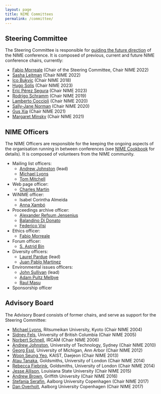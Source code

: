 ```yaml
---
layout: page
title: NIME Committees
permalink: /committee/
---
```


## Steering Committee

The Steering Committee is responsible for [guiding the future direction](https://nime.gitbook.io/conference-cookbok/steering/steeringcommittee) of the NIME conference. It is composed of previous, current and  future NIME conference chairs, currently:

* [Fabio Morreale](https://profiles.auckland.ac.nz/f-morreale) (Chair of the Steering Committee, Chair NIME 2022)
* [Sasha Leitman](http://sashaleitman.com/) (Chair NIME 2022)
* [Ico Bukvic](http://imi.aau.dk/~sts/) (Chair NIME 2018)
* [Hugo Solís](http://hugosolis.net/en) (Chair NIME 2023)
* [Eric Pérez Segura](https://mx.linkedin.com/in/eric-p%C3%A9rez-segura-358b919b) (Chair NIME 2023)
* [Rodrigo Schramm](http://professor.ufrgs.br/rschramm) (Chair NIME 2019)
* [Lamberto Coccioli](https://www.bcu.ac.uk/conservatoire/research/research-staff/lamberto-coccioli) (Chair NIME 2020)
* [Sally-Jane Norman](https://people.wgtn.ac.nz/sallyjane.norman)  (Chair NIME 2020)
* [Gus Xia](https://shanghai.nyu.edu/academics/faculty/directory/gus-xia) (Chair NIME 2021)
* [Margaret Minsky](https://shanghai.nyu.edu/academics/faculty/directory/margaret-minsky) (Chair NIME 2021)


## NIME Officers

The NIME Officers are responsible for the keeping the ongoing aspects of the organisation running in between conferences (see [NIME Cookbook](https://nime.gitbook.io/conference-cookbok/officers) for details). It is composed of volunteers from the NIME community.

* Mailing list officers:
	- [Andrew Johnston](http://andrewjohnston.net/) (lead)
	- [Michael Lyons](https://www.linkedin.com/in/michaeljlyons)
	- [Tom Mitchell](https://people.uwe.ac.uk/Person/TomMitchell)
* Web page officer:
	- [Charles Martin](https://cecs.anu.edu.au/people/charles-martin)
* WiNIME officer:
	- Isabel Corintha Almeida
	- [Anna Xambó](http://annaxambo.me/)
* Proceedings archive officer:
	- [Alexander Refsum Jensenius](http://www.arj.no)
	- [Balandino Di Donato](https://www.balandinodidonato.com/)
	- [Federico Visi](https://www.federicovisi.com/)
* Ethics officer:
	- [Fabio Morreale](https://www.creative.auckland.ac.nz/people/profile/f-morreale)
* Forum officer:
	- [S. Astrid Bin](https://www.astridbin.com/)
* Diversity officers:
	- [Laurel Pardue](https://www.qmul.ac.uk/eecs-temp/profiles/parduelaurel.html) (lead)
	- [Juan Pablo Martinez](https://zavilaz.wordpress.com/)
* Environmental issues officers:
	- [John Sullivan](http://www-new.idmil.org/people/john-sullivan/) (lead)
	- [Adam Pultz Melbye](http://www.adampultz.com/)
	- [Raul Masu](https://www.researchgate.net/profile/Raul_Masu2)
* Sponsorship officer

## Advisory Board

The Advisory Board consists of former chairs, and serve as support for the Steering Committee:

* [Michael Lyons](https://www.linkedin.com/in/michaeljlyons), Ritsumeikan University, Kyoto (Chair NIME 2004)
* [Sidney Fels](https://www.ece.ubc.ca/~ssfels/), University of British Columbia (Chair NIME 2005)
* [Norbert Schnell](http://ismm.ircam.fr/norbert-schnell/), IRCAM (Chair NIME 2006)
* [Andrew Johnston](http://andrewjohnston.net/), University of Technology, Sydney (Chair NIME 2010)
* [Georg Essl](http://web.eecs.umich.edu/~gessl/), University of Michigan, Ann Arbor (Chair NIME 2012)
* [Woon Seung Yeo](https://www.ewha.ac.kr/mbs/ewhakr/jsp/sprofile/sprofile_View.jsp?id=ewhaen_030114000000&cateId=18&sabun=MTUyOTQx&tab=TAB2), KAIST, Daejeon (Chair NIME 2013)
* [Atau Tanaka](http://eavi.goldsmithsdigital.com/staff/prof-atau-tanaka/), Goldsmiths, University of London (Chair NIME 2014)
* [Rebecca Fiebrink](http://www.doc.gold.ac.uk/~mas01rf/Rebecca_Fiebrink_Goldsmiths/welcome.html), Goldsmiths, University of London (Chair NIME 2014)
* [Jesse Allison](https://www.lsu.edu/cmda/music/people/faculty/allison.php), Louisiana State University (Chair NIME 2015)
* [Andrew Brown](https://www.griffith.edu.au/music/queensland-conservatorium/staff/andrew-brown), Griffith University (Chair NIME 2016)
* [Stefania Serafin](http://imi.aau.dk/~sts/), Aalborg University Copenhagen (Chair NIME 2017)
* [Dan Overholt](http://vbn.aau.dk/en/persons/daniel-overholt(ffec9cea-8641-4c7f-b9e4-9f57c427bda8).html), Aalborg University Copenhagen (Chair NIME 2017)
